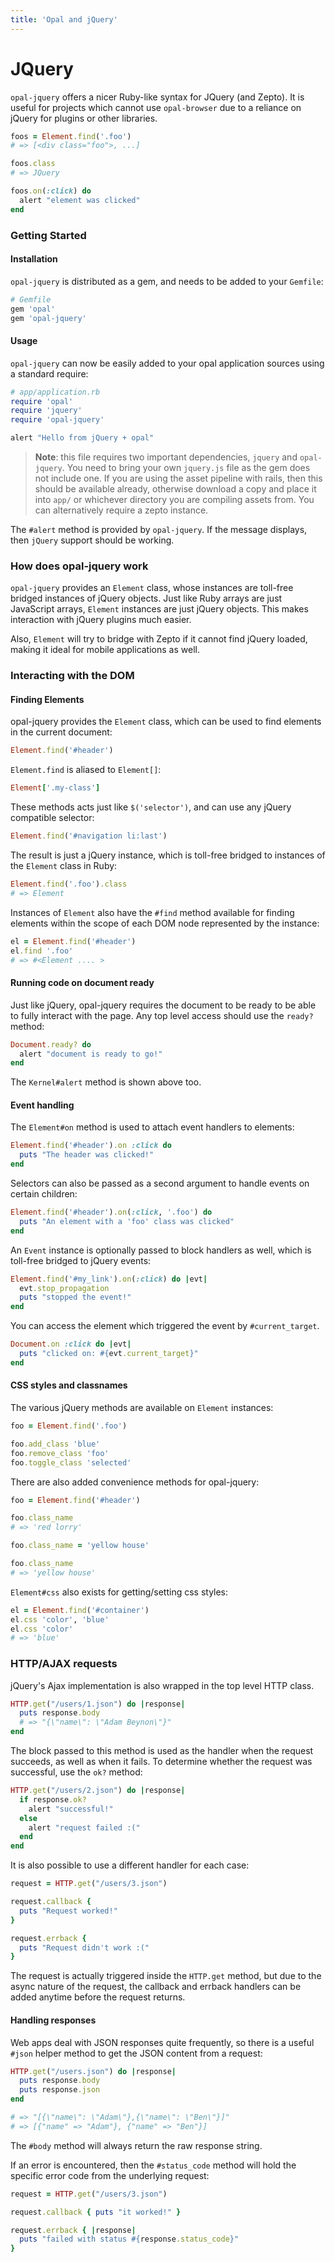 ```yaml
---
title: 'Opal and jQuery'
---
```


# JQuery

`opal-jquery` offers a nicer Ruby-like syntax for JQuery (and Zepto). It is
useful for projects which cannot use `opal-browser` due to a reliance on jQuery
for plugins or other libraries.

```ruby
foos = Element.find('.foo')
# => [<div class="foo">, ...]

foos.class
# => JQuery

foos.on(:click) do
  alert "element was clicked"
end
```

### Getting Started

#### Installation

`opal-jquery` is distributed as a gem, and needs to be added to your `Gemfile`:

```ruby
# Gemfile
gem 'opal'
gem 'opal-jquery'
```

#### Usage

`opal-jquery` can now be easily added to your opal application sources using a
standard require:

```ruby
# app/application.rb
require 'opal'
require 'jquery'
require 'opal-jquery'

alert "Hello from jQuery + opal"
```

> **Note**: this file requires two important dependencies, `jquery` and `opal-jquery`.
> You need to bring your own `jquery.js` file as the gem does not include one. If
> you are using the asset pipeline with rails, then this should be available
> already, otherwise download a copy and place it into `app/` or whichever directory
> you are compiling assets from. You can alternatively require a zepto instance.

The `#alert` method is provided by `opal-jquery`. If the message displays, then
`jQuery` support should be working.

### How does opal-jquery work

`opal-jquery` provides an `Element` class, whose instances are toll-free
bridged instances of jQuery objects. Just like Ruby arrays are just JavaScript
arrays, `Element` instances are just jQuery objects. This makes interaction
with jQuery plugins much easier.

Also, `Element` will try to bridge with Zepto if it cannot find jQuery loaded,
making it ideal for mobile applications as well.

### Interacting with the DOM

#### Finding Elements

opal-jquery provides the `Element` class, which can be used to find elements in
the current document:

```ruby
Element.find('#header')
```

`Element.find` is aliased to `Element[]`:

```ruby
Element['.my-class']
```

These methods acts just like `$('selector')`, and can use any jQuery
compatible selector:

```ruby
Element.find('#navigation li:last')
```

The result is just a jQuery instance, which is toll-free bridged to
instances of the `Element` class in Ruby:

```ruby
Element.find('.foo').class
# => Element
```

Instances of `Element` also have the `#find` method available for
finding elements within the scope of each DOM node represented by
the instance:

```ruby
el = Element.find('#header')
el.find '.foo'
# => #<Element .... >
```

#### Running code on document ready

Just like jQuery, opal-jquery requires the document to be ready to
be able to fully interact with the page. Any top level access should
use the `ready?` method:

```ruby
Document.ready? do
  alert "document is ready to go!"
end
```

The `Kernel#alert` method is shown above too.

#### Event handling

The `Element#on` method is used to attach event handlers to elements:

```ruby
Element.find('#header').on :click do
  puts "The header was clicked!"
end
```

Selectors can also be passed as a second argument to handle events
on certain children:

```ruby
Element.find('#header').on(:click, '.foo') do
  puts "An element with a 'foo' class was clicked"
end
```

An `Event` instance is optionally passed to block handlers as well,
which is toll-free bridged to jQuery events:

```ruby
Element.find('#my_link').on(:click) do |evt|
  evt.stop_propagation
  puts "stopped the event!"
end
```

You can access the element which triggered the event by `#current_target`.

```ruby
Document.on :click do |evt|
  puts "clicked on: #{evt.current_target}"
end
```

#### CSS styles and classnames

The various jQuery methods are available on `Element` instances:

```ruby
foo = Element.find('.foo')

foo.add_class 'blue'
foo.remove_class 'foo'
foo.toggle_class 'selected'
```

There are also added convenience methods for opal-jquery:

```ruby
foo = Element.find('#header')

foo.class_name
# => 'red lorry'

foo.class_name = 'yellow house'

foo.class_name
# => 'yellow house'
```

`Element#css` also exists for getting/setting css styles:

```ruby
el = Element.find('#container')
el.css 'color', 'blue'
el.css 'color'
# => 'blue'
```

### HTTP/AJAX requests

jQuery's Ajax implementation is also wrapped in the top level HTTP
class.

```ruby
HTTP.get("/users/1.json") do |response|
  puts response.body
  # => "{\"name\": \"Adam Beynon\"}"
end
```

The block passed to this method is used as the handler when the request
succeeds, as well as when it fails. To determine whether the request
was successful, use the `ok?` method:

```ruby
HTTP.get("/users/2.json") do |response|
  if response.ok?
    alert "successful!"
  else
    alert "request failed :("
  end
end
```

It is also possible to use a different handler for each case:

```ruby
request = HTTP.get("/users/3.json")

request.callback {
  puts "Request worked!"
}

request.errback {
  puts "Request didn't work :("
}
```

The request is actually triggered inside the `HTTP.get` method, but due
to the async nature of the request, the callback and errback handlers can
be added anytime before the request returns.

#### Handling responses

Web apps deal with JSON responses quite frequently, so there is a useful
`#json` helper method to get the JSON content from a request:

```ruby
HTTP.get("/users.json") do |response|
  puts response.body
  puts response.json
end

# => "[{\"name\": \"Adam\"},{\"name\": \"Ben\"}]"
# => [{"name" => "Adam"}, {"name" => "Ben"}]
```

The `#body` method will always return the raw response string.

If an error is encountered, then the `#status_code` method will hold the
specific error code from the underlying request:

```ruby
request = HTTP.get("/users/3.json")

request.callback { puts "it worked!" }

request.errback { |response|
  puts "failed with status #{response.status_code}"
}
```
